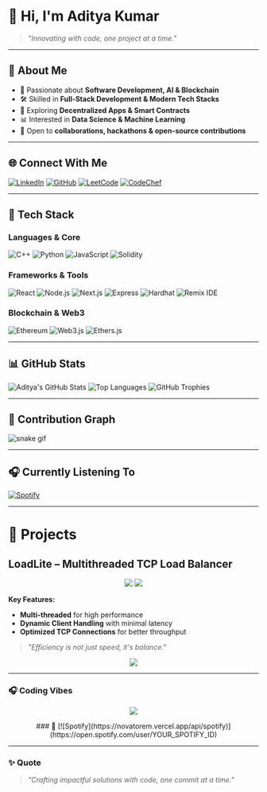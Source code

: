 # 👋 Hi, I'm Aditya Kumar

> *"Innovating with code, one project at a time."*

---

## 🌟 About Me
- 🌱 Passionate about **Software Development, AI & Blockchain**  
- 🛠️ Skilled in **Full-Stack Development & Modern Tech Stacks**  
- 🔗 Exploring **Decentralized Apps & Smart Contracts**  
- 📊 Interested in **Data Science & Machine Learning**  
- 🤝 Open to **collaborations, hackathons & open-source contributions**

---

## 🌐 Connect With Me
[![LinkedIn](https://img.shields.io/badge/LinkedIn-0077B5?style=for-the-badge&logo=linkedin&logoColor=white)](https://linkedin.com/in/adicrzz)
[![GitHub](https://img.shields.io/badge/GitHub-000000?style=for-the-badge&logo=github&logoColor=white)](https://github.com/adityakumar027)
[![LeetCode](https://img.shields.io/badge/LeetCode-FFA116?style=for-the-badge&logo=leetcode&logoColor=white)](https://leetcode.com/u/aditya_x1x/)
[![CodeChef](https://img.shields.io/badge/CodeChef-5B4638?style=for-the-badge&logo=codechef&logoColor=white)](https://www.codechef.com/users/aditya_x1x)

---

## 🚀 Tech Stack

### Languages & Core
![C++](https://img.shields.io/badge/C++-00599C?style=for-the-badge&logo=c%2B%2B&logoColor=white)
![Python](https://img.shields.io/badge/Python-3776AB?style=for-the-badge&logo=python&logoColor=white)
![JavaScript](https://img.shields.io/badge/JavaScript-F7DF1E?style=for-the-badge&logo=javascript&logoColor=black)
![Solidity](https://img.shields.io/badge/Solidity-363636?style=for-the-badge&logo=solidity&logoColor=white)

### Frameworks & Tools
![React](https://img.shields.io/badge/React-61DAFB?style=for-the-badge&logo=react&logoColor=black)
![Node.js](https://img.shields.io/badge/Node.js-339933?style=for-the-badge&logo=node.js&logoColor=white)
![Next.js](https://img.shields.io/badge/Next.js-000000?style=for-the-badge&logo=next.js&logoColor=white)
![Express](https://img.shields.io/badge/Express-000000?style=for-the-badge&logo=express&logoColor=white)
![Hardhat](https://img.shields.io/badge/Hardhat-FCC624?style=for-the-badge&logo=ethereum&logoColor=black)
![Remix IDE](https://img.shields.io/badge/Remix-282C34?style=for-the-badge&logo=ethereum&logoColor=white)

### Blockchain & Web3
![Ethereum](https://img.shields.io/badge/Ethereum-3C3C3D?style=for-the-badge&logo=ethereum&logoColor=white)
![Web3.js](https://img.shields.io/badge/Web3.js-F16822?style=for-the-badge&logo=javascript&logoColor=white)
![Ethers.js](https://img.shields.io/badge/Ethers.js-1C1C1C?style=for-the-badge&logo=ethereum&logoColor=white)

---

## 📊 GitHub Stats
![Aditya's GitHub Stats](https://github-readme-stats.vercel.app/api?username=adityakumar027&show_icons=true&theme=radical)
![Top Languages](https://github-readme-stats.vercel.app/api/top-langs/?username=adityakumar027&layout=compact&theme=radical)
![GitHub Trophies](https://github-profile-trophy.vercel.app/?username=adityakumar027&theme=radical&margin-w=15&margin-h=15)

---

## 🐍 Contribution Graph
![snake gif](https://github.com/adityakumar027/adityakumar027/blob/output/github-contribution-grid-snake.svg)

---

## 🎧 Currently Listening To
[![Spotify](https://novatorem-livid-five.vercel.app/api/spotify)](https://open.spotify.com/user/)

---

# 🚀 Projects

## LoadLite – Multithreaded TCP Load Balancer
<p align="center">
  <img src="https://img.shields.io/badge/C++-17-blue.svg?style=for-the-badge"/>
  <img src="https://img.shields.io/badge/License-MIT-green.svg?style=for-the-badge"/>
</p>

**Key Features:**
- **Multi-threaded** for high performance  
- **Dynamic Client Handling** with minimal latency  
- **Optimized TCP Connections** for better throughput  

> *"Efficiency is not just speed, it's balance."*

<p align="center">
  <img src="https://github-readme-stats.vercel.app/api/pin/?username=adityakumar027&repo=LoadLite&theme=radical&hide_border=true" />
</p>

---

### 🎧 Coding Vibes
<p align="center">
  <a href="https://open.spotify.com/playlist/37i9dQZF1DXcBWIGoYBM5M">
    <img src="https://img.shields.io/badge/Spotify-Now%20Playing-green?style=for-the-badge&logo=spotify"/>
  </a>
</p>
<p align="center">
  ### 🎵 [![Spotify](https://novatorem.vercel.app/api/spotify)](https://open.spotify.com/user/YOUR_SPOTIFY_ID)
</p>

---

### ✨ Quote
> _"Crafting impactful solutions with code, one commit at a time."_
